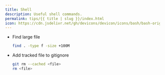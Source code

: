 ```yaml
---
title: Shell
description: Useful shell commands.
permalink: tips/{{ title | slug }}/index.html
icon: https://cdn.jsdelivr.net/gh/devicons/devicon/icons/bash/bash-original.svg
---
```


- Find large file
  ```bash
  find . -type f -size +100M
  ```
- Add tracked file to gitignore
  ```bash
  git rm --cached <file>
  rm <file>
  ```

